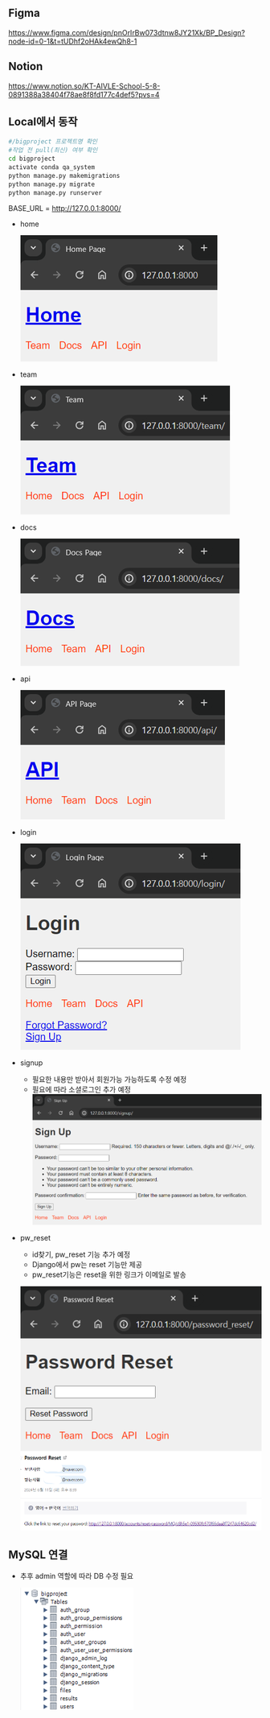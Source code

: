 ## Figma
https://www.figma.com/design/pnOrIrBw073dtnw8JY21Xk/BP_Design?node-id=0-1&t=tUDhf2oHAk4ewQh8-1

## Notion
https://www.notion.so/KT-AIVLE-School-5-8-0891388a38404f78ae8f8fd177c4def5?pvs=4

## Local에서 동작
```bash
#/bigproject 프로젝트명 확인
#작업 전 pull(최신) 여부 확인
cd bigproject
activate conda qa_system
python manage.py makemigrations
python manage.py migrate
python manage.py runserver
```

BASE_URL = http://127.0.0.1:8000/

- home

    ![alt text](README_pic/home.png)


- team

    ![alt text](README_pic/team.png)


- docs
    
    ![alt text](README_pic/docs.png)


- api

    ![alt text](README_pic/api.png)


- login

    ![alt text](README_pic/login.png)


- signup
    - 필요한 내용만 받아서 회원가능 가능하도록 수정 예정
    - 필요에 따라 소셜로그인 추가 예정
    ![alt text](README_pic/signup.png)


- pw_reset
    - id찾기, pw_reset 기능 추가 예정
    - Django에서 pw는 reset 기능만 제공
    - pw_reset기능은 reset을 위한 링크가 이메일로 발송

    ![alt text](README_pic/pw_reset.png)
    ![alt text](README_pic/pw_reset_email.png)




## MySQL 연결
- 추후 admin 역할에 따라 DB 수정 필요

    ![alt text](README_pic/mysql.png)
